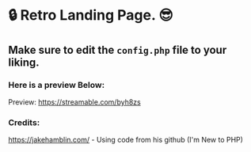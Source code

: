 # 🔒 Retro Landing Page. 😎
 
## Make sure to edit the ``config.php`` file to your liking.

### Here is a preview Below:

Preview: https://streamable.com/byh8zs

### Credits:

https://jakehamblin.com/ - Using code from his github (I'm New to PHP)
